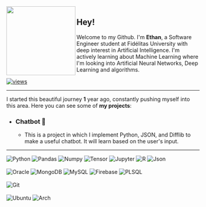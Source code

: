 <img height=180px align="left" src="https://icons.iconarchive.com/icons/artua/star-wars/256/R2D2-icon.png"> 

## Hey!

Welcome to my Github. I'm **Ethan**, a Software Engineer student at Fidélitas University with deep interest in Artificial Intelligence. I'm actively learning about Machine Learning where I'm looking into Artificial Neural Networks, Deep Learning and algorithms.


[![views](https://komarev.com/ghpvc/?username=3thanF&style=social&color=313131&label=views)](https://github.com/3thanF)

<hr>

I started this beautiful journey **1** year ago, constantly pushing myself into this area. Here you can see some of **my projects**:

- ### Chatbot 💬
  - This is a project in which I implement Python, JSON, and Difflib to make a useful chatbot. It will learn based on the user's input.
<hr>
  <div>
  <img src="https://img.shields.io/badge/Python-FFD43B?style=for-the-badge&logo=python&logoColor=blue" alt="Python">
  <img src="https://img.shields.io/badge/Pandas-2C2D72?style=for-the-badge&logo=pandas&logoColor=white" alt="Pandas">
  <img src="https://img.shields.io/badge/Numpy-777BB4?style=for-the-badge&logo=numpy&logoColor=white" alt="Numpy">
  <img src="https://img.shields.io/badge/TensorFlow-FF6F00?style=for-the-badge&logo=tensorflow&logoColor=white" alt="Tensor">
  <img src="https://img.shields.io/badge/Jupyter-F37626.svg?&style=for-the-badge&logo=Jupyter&logoColor=white" alt="Jupyter">
  <img src="https://img.shields.io/badge/R-276DC3?style=for-the-badge&logo=r&logoColor=white" alt="R">
  <img src="https://img.shields.io/badge/json-5E5C5C?style=for-the-badge&logo=json&logoColor=white" alt="Json">
  <br>
  <br>
  <img src="https://img.shields.io/badge/Oracle-F80000?style=for-the-badge&logo=oracle&logoColor=black" alt="Oracle">
  <img src="https://img.shields.io/badge/MongoDB-4EA94B?style=for-the-badge&logo=mongodb&logoColor=white" alt="MongoDB">
  <img src="https://img.shields.io/badge/MySQL-005C84?style=for-the-badge&logo=mysql&logoColor=white" alt="MySQL">
  <img src="https://img.shields.io/badge/firebase-ffca28?style=for-the-badge&logo=firebase&logoColor=black" alt="Firebase">
  <img src="https://img.shields.io/badge/PLSQL-F80000?style=for-the-badge&logo=oracle&logoColor=black" alt="PLSQL">
  <br>
  <br>
  <img src="https://img.shields.io/badge/GIT-E44C30?style=for-the-badge&logo=git&logoColor=white" alt="Git">
  <br>
  <br>
  <img src="https://img.shields.io/badge/Ubuntu-E95420?style=for-the-badge&logo=ubuntu&logoColor=white" alt="Ubuntu">
  <img src="https://img.shields.io/badge/Arch_Linux-1793D1?style=for-the-badge&logo=arch-linux&logoColor=white" alt="Arch">  

  
  
  
  
  
  </div>
